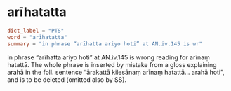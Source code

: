 # arīhatatta

``` toml
dict_label = "PTS"
word = "arīhatatta"
summary = "in phrase “arīhatta ariyo hoti” at AN.iv.145 is wr"
```

in phrase “arīhatta ariyo hoti” at AN.iv.145 is wrong reading for arīnaṃ hatattā. The whole phrase is inserted by mistake from a gloss explaining arahā in the foll. sentence “ārakattā kilesānaṃ arīnaṃ hatattā… arahā hoti”, and is to be deleted (omitted also by SS).

